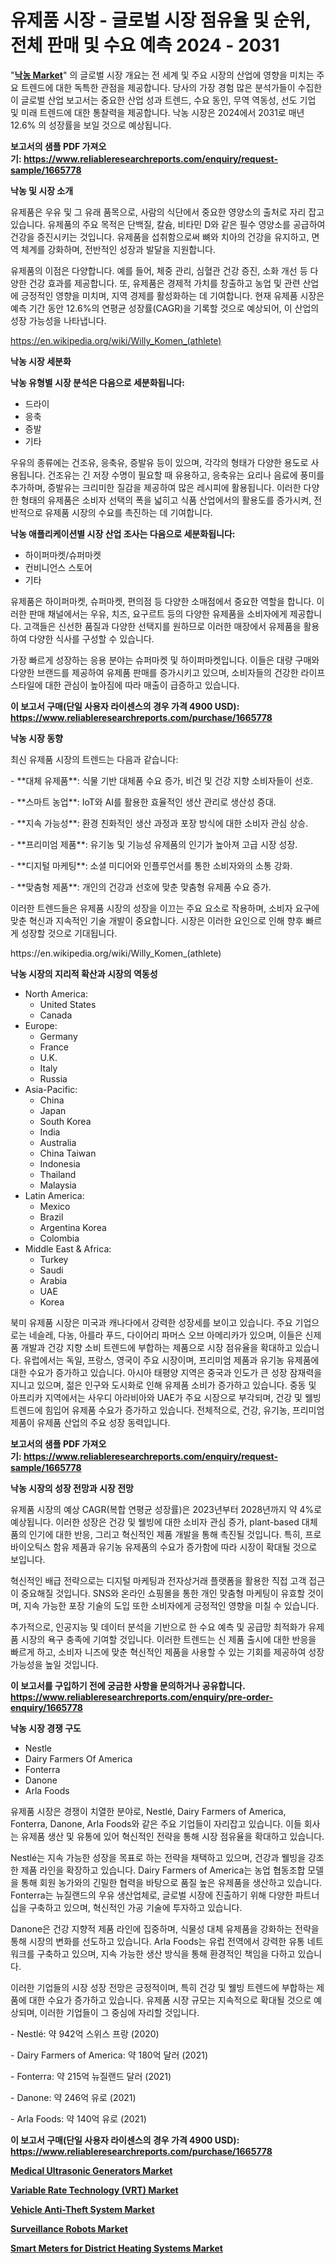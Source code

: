 <p><h1>유제품 시장 - 글로벌 시장 점유율 및 순위, 전체 판매 및 수요 예측 2024 - 2031</h1></p><p>"<strong><a href="https://www.reliableresearchreports.com/dairy-r1665778?utm_campaign=106&utm_medium=7&utm_source=Github&utm_content=ia&utm_term=25092024&utm_id=dairy">낙농 Market</a></strong>" 의 글로벌 시장 개요는 전 세계 및 주요 시장의 산업에 영향을 미치는 주요 트렌드에 대한 독특한 관점을 제공합니다. 당사의 가장 경험 많은 분석가들이 수집한 이 글로벌 산업 보고서는 중요한 산업 성과 트렌드, 수요 동인, 무역 역동성, 선도 기업 및 미래 트렌드에 대한 통찰력을 제공합니다. 낙농 시장은 2024에서 2031로 매년 12.6% 의 성장률을 보일 것으로 예상됩니다.</p>
<p><strong>보고서의 샘플 PDF 가져오기:&nbsp;<a href="https://www.reliableresearchreports.com/enquiry/request-sample/1665778?utm_campaign=106&utm_medium=7&utm_source=Github&utm_content=ia&utm_term=25092024&utm_id=dairy">https://www.reliableresearchreports.com/enquiry/request-sample/1665778</a></strong></p>
<p><strong>낙농 및 시장 소개</strong></p>
<p><p>유제품은 우유 및 그 유래 품목으로, 사람의 식단에서 중요한 영양소의 출처로 자리 잡고 있습니다. 유제품의 주요 목적은 단백질, 칼슘, 비타민 D와 같은 필수 영양소를 공급하여 건강을 증진시키는 것입니다. 유제품을 섭취함으로써 뼈와 치아의 건강을 유지하고, 면역 체계를 강화하며, 전반적인 성장과 발달을 지원합니다. </p><p>유제품의 이점은 다양합니다. 예를 들어, 체중 관리, 심혈관 건강 증진, 소화 개선 등 다양한 건강 효과를 제공합니다. 또, 유제품은 경제적 가치를 창출하고 농업 및 관련 산업에 긍정적인 영향을 미치며, 지역 경제를 활성화하는 데 기여합니다. 현재 유제품 시장은 예측 기간 동안 12.6%의 연평균 성장률(CAGR)을 기록할 것으로 예상되어, 이 산업의 성장 가능성을 나타냅니다.</p></p>
<p><a href="https://en.wikipedia.org/wiki/Willy_Komen_(athlete)?utm_campaign=106&utm_medium=7&utm_source=Github&utm_content=ia&utm_term=25092024&utm_id=dairy">https://en.wikipedia.org/wiki/Willy_Komen_(athlete)</a></p>
<p><strong>낙농 시장 세분화</strong></p>
<p><strong>낙농 유형별 시장 분석은 다음으로 세분화됩니다:</strong></p>
<p><ul><li>드라이</li><li>응축</li><li>증발</li><li>기타</li></ul></p>
<p><p>우유의 종류에는 건조유, 응축유, 증발유 등이 있으며, 각각의 형태가 다양한 용도로 사용됩니다. 건조유는 긴 저장 수명이 필요할 때 유용하고, 응축유는 요리나 음료에 풍미를 추가하며, 증발유는 크리미한 질감을 제공하여 많은 레시피에 활용됩니다. 이러한 다양한 형태의 유제품은 소비자 선택의 폭을 넓히고 식품 산업에서의 활용도를 증가시켜, 전반적으로 유제품 시장의 수요를 촉진하는 데 기여합니다.</p></p>
<p><strong>낙농 애플리케이션별 시장 산업 조사는 다음으로 세분화됩니다:</strong></p>
<p><ul><li>하이퍼마켓/슈퍼마켓</li><li>컨비니언스 스토어</li><li>기타</li></ul></p>
<p><p>유제품은 하이퍼마켓, 슈퍼마켓, 편의점 등 다양한 소매점에서 중요한 역할을 합니다. 이러한 판매 채널에서는 우유, 치즈, 요구르트 등의 다양한 유제품을 소비자에게 제공합니다. 고객들은 신선한 품질과 다양한 선택지를 원하므로 이러한 매장에서 유제품을 활용하여 다양한 식사를 구성할 수 있습니다. </p><p>가장 빠르게 성장하는 응용 분야는 슈퍼마켓 및 하이퍼마켓입니다. 이들은 대량 구매와 다양한 브랜드를 제공하여 유제품 판매를 증가시키고 있으며, 소비자들의 건강한 라이프스타일에 대한 관심이 높아짐에 따라 매출이 급증하고 있습니다.</p></p>
<p><strong>이 보고서 구매(단일 사용자 라이센스의 경우 가격 4900 USD): <a href="https://www.reliableresearchreports.com/purchase/1665778?utm_campaign=106&utm_medium=7&utm_source=Github&utm_content=ia&utm_term=25092024&utm_id=dairy">https://www.reliableresearchreports.com/purchase/1665778</a></strong></p>
<p><strong>낙농 시장 동향</strong></p>
<p><p>최신 유제품 시장의 트렌드는 다음과 같습니다:</p><p>- **대체 유제품**: 식물 기반 대체품 수요 증가, 비건 및 건강 지향 소비자들이 선호.</p><p>- **스마트 농업**: IoT와 AI를 활용한 효율적인 생산 관리로 생산성 증대.</p><p>- **지속 가능성**: 환경 친화적인 생산 과정과 포장 방식에 대한 소비자 관심 상승.</p><p>- **프리미엄 제품**: 유기농 및 기능성 유제품의 인기가 높아져 고급 시장 성장.</p><p>- **디지털 마케팅**: 소셜 미디어와 인플루언서를 통한 소비자와의 소통 강화.</p><p>- **맞춤형 제품**: 개인의 건강과 선호에 맞춘 맞춤형 유제품 수요 증가.</p><p>이러한 트렌드들은 유제품 시장의 성장을 이끄는 주요 요소로 작용하며, 소비자 요구에 맞춘 혁신과 지속적인 기술 개발이 중요합니다. 시장은 이러한 요인으로 인해 향후 빠르게 성장할 것으로 기대됩니다.</p></p>
<p>https://en.wikipedia.org/wiki/Willy_Komen_(athlete)</p>
<p><strong>낙농 시장의 지리적 확산과 시장의 역동성</strong></p>
<p><ul>
    <li>
        North America:
        <ul>
            <li>United States</li>
            <li>Canada</li>
        </ul>
    </li>
    <li>
        Europe:
        <ul>
            <li>Germany</li>
            <li>France</li>
            <li>U.K.</li>
            <li>Italy</li>
            <li>Russia</li>
        </ul>
    </li>
    <li>
        Asia-Pacific:
        <ul>
            <li>China</li>
            <li>Japan</li>
            <li>South Korea</li>
            <li>India</li>
            <li>Australia</li>
            <li>China Taiwan</li>
            <li>Indonesia</li>
            <li>Thailand</li>
            <li>Malaysia</li>
        </ul>
    </li>
    <li>
        Latin America:
        <ul>
            <li>Mexico</li>
            <li>Brazil</li>
            <li>Argentina Korea</li>
            <li>Colombia</li>
        </ul>
    </li>
    <li>
        Middle East & Africa:
        <ul>
            <li>Turkey</li>
            <li>Saudi</li>
            <li>Arabia</li>
            <li>UAE</li>
            <li>Korea</li>
        </ul>
    </li>
    </ul></p>
<p><p>북미 유제품 시장은 미국과 캐나다에서 강력한 성장세를 보이고 있습니다. 주요 기업으로는 네슬레, 다농, 아를라 푸드, 다이어리 파머스 오브 아메리카가 있으며, 이들은 신제품 개발과 건강 지향 소비 트렌드에 부합하는 제품으로 시장 점유율을 확대하고 있습니다. 유럽에서는 독일, 프랑스, 영국이 주요 시장이며, 프리미엄 제품과 유기농 유제품에 대한 수요가 증가하고 있습니다. 아시아 태평양 지역은 중국과 인도가 큰 성장 잠재력을 지니고 있으며, 젊은 인구와 도시화로 인해 유제품 소비가 증가하고 있습니다. 중동 및 아프리카 지역에서는 사우디 아라비아와 UAE가 주요 시장으로 부각되며, 건강 및 웰빙 트렌드에 힘입어 유제품 수요가 증가하고 있습니다. 전체적으로, 건강, 유기농, 프리미엄 제품이 유제품 산업의 주요 성장 동력입니다.</p></p>
<p><strong>보고서의 샘플 PDF 가져오기:&nbsp;<a href="https://www.reliableresearchreports.com/enquiry/request-sample/1665778?utm_campaign=106&utm_medium=7&utm_source=Github&utm_content=ia&utm_term=25092024&utm_id=dairy">https://www.reliableresearchreports.com/enquiry/request-sample/1665778</a></strong></p>
<p><strong>낙농 시장의 성장 전망과 시장 전망</strong></p>
<p><p>유제품 시장의 예상 CAGR(복합 연평균 성장률)은 2023년부터 2028년까지 약 4%로 예상됩니다. 이러한 성장은 건강 및 웰빙에 대한 소비자 관심 증가, plant-based 대체품의 인기에 대한 반응, 그리고 혁신적인 제품 개발을 통해 촉진될 것입니다. 특히, 프로바이오틱스 함유 제품과 유기농 유제품의 수요가 증가함에 따라 시장이 확대될 것으로 보입니다.</p><p>혁신적인 배급 전략으로는 디지털 마케팅과 전자상거래 플랫폼을 활용한 직접 고객 접근이 중요해질 것입니다. SNS와 온라인 쇼핑몰을 통한 개인 맞춤형 마케팅이 유효할 것이며, 지속 가능한 포장 기술의 도입 또한 소비자에게 긍정적인 영향을 미칠 수 있습니다.</p><p>추가적으로, 인공지능 및 데이터 분석을 기반으로 한 수요 예측 및 공급망 최적화가 유제품 시장의 욕구 충족에 기여할 것입니다. 이러한 트렌드는 신 제품 출시에 대한 반응을 빠르게 하고, 소비자 니즈에 맞춘 혁신적인 제품을 사용할 수 있는 기회를 제공하여 성장 가능성을 높일 것입니다.</p></p>
<p><strong>이 보고서를 구입하기 전에 궁금한 사항을 문의하거나 공유합니다. <a href="https://www.reliableresearchreports.com/enquiry/pre-order-enquiry/1665778?utm_campaign=106&utm_medium=7&utm_source=Github&utm_content=ia&utm_term=25092024&utm_id=dairy">https://www.reliableresearchreports.com/enquiry/pre-order-enquiry/1665778</a></strong></p>
<p><strong>낙농 시장 경쟁 구도</strong></p>
<p><ul><li>Nestle</li><li>Dairy Farmers Of America</li><li>Fonterra</li><li>Danone</li><li>Arla Foods</li></ul></p>
<p><p>유제품 시장은 경쟁이 치열한 분야로, Nestlé, Dairy Farmers of America, Fonterra, Danone, Arla Foods와 같은 주요 기업들이 자리잡고 있습니다. 이들 회사는 유제품 생산 및 유통에 있어 혁신적인 전략을 통해 시장 점유율을 확대하고 있습니다.</p><p>Nestlé는 지속 가능한 성장을 목표로 하는 전략을 채택하고 있으며, 건강과 웰빙을 강조한 제품 라인을 확장하고 있습니다. Dairy Farmers of America는 농업 협동조합 모델을 통해 회원 농가와의 긴밀한 협력을 바탕으로 품질 높은 유제품을 생산하고 있습니다. Fonterra는 뉴질랜드의 우유 생산업체로, 글로벌 시장에 진출하기 위해 다양한 파트너십을 구축하고 있으며, 혁신적인 가공 기술에 투자하고 있습니다.</p><p>Danone은 건강 지향적 제품 라인에 집중하며, 식물성 대체 유제품을 강화하는 전략을 통해 시장의 변화를 선도하고 있습니다. Arla Foods는 유럽 전역에서 강력한 유통 네트워크를 구축하고 있으며, 지속 가능한 생산 방식을 통해 환경적인 책임을 다하고 있습니다.</p><p>이러한 기업들의 시장 성장 전망은 긍정적이며, 특히 건강 및 웰빙 트렌드에 부합하는 제품에 대한 수요가 증가하고 있습니다. 유제품 시장 규모는 지속적으로 확대될 것으로 예상되며, 이러한 기업들이 그 중심에 자리할 것입니다.</p><p>- Nestlé: 약 942억 스위스 프랑 (2020)</p><p>- Dairy Farmers of America: 약 180억 달러 (2021)</p><p>- Fonterra: 약 215억 뉴질랜드 달러 (2021)</p><p>- Danone: 약 246억 유로 (2021)</p><p>- Arla Foods: 약 140억 유로 (2021)</p></p>
<p><strong>이 보고서 구매(단일 사용자 라이센스의 경우 가격 4900 USD): <a href="https://www.reliableresearchreports.com/purchase/1665778?utm_campaign=106&utm_medium=7&utm_source=Github&utm_content=ia&utm_term=25092024&utm_id=dairy">https://www.reliableresearchreports.com/purchase/1665778</a></strong></p>
<p><strong><p><a href="https://medium.com/@lavernacole76/medical-ultrasonic-generators-industry-analysis-report-its-market-size-share-trends-by-2cbd30d2ad21?postPublishedType=repub&utm_campaign=106&utm_medium=7&utm_source=Github&utm_content=ia&utm_term=25092024&utm_id=dairy">Medical Ultrasonic Generators Market</a></p><p><a href="https://github.com/luckyshygirl/Market-Research-Report-List-6/blob/main/variable-rate-technology-vrt-market.md?utm_campaign=106&utm_medium=7&utm_source=Github&utm_content=ia&utm_term=25092024&utm_id=dairy">Variable Rate Technology (VRT) Market</a></p><p><a href="https://github.com/petbigbeepjn/Market-Research-Report-List-1/blob/main/vehicle-anti-theft-system-market.md?utm_campaign=106&utm_medium=7&utm_source=Github&utm_content=ia&utm_term=25092024&utm_id=dairy">Vehicle Anti-Theft System Market</a></p><p><a href="https://www.linkedin.com/pulse/surveillance-robots-industry-sector-market-dynamics-future-scenarios-yxtkf?trackingId=6%2B9rh%2FrCRG2UoeF6jzAgVg%3D%3D&utm_campaign=106&utm_medium=7&utm_source=Github&utm_content=ia&utm_term=25092024&utm_id=dairy">Surveillance Robots Market</a></p><p><a href="https://medium.com/@lavernacole76/smart-meters-for-district-heating-systems-market-a-global-and-regional-analysis-focus-on-end-ca27fe7d1ec8?utm_campaign=106&utm_medium=7&utm_source=Github&utm_content=ia&utm_term=25092024&utm_id=dairy">Smart Meters for District Heating Systems Market</a></p></strong></p>
<p></p>